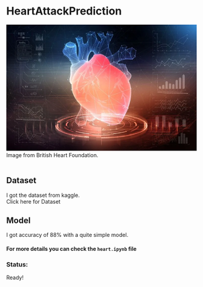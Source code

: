 ﻿# HeartAttackPrediction
<img src="PICS/main_pic.webp"/>
Image from British Heart Foundation.<br>
<br>

## Dataset
I got the dataset from kaggle.<br>
<a src="https://www.kaggle.com/datasets/rashikrahmanpritom/heart-attack-analysis-prediction-dataset">Click here for Dataset</a>

## Model
I got accuracy of 88% with a quite simple model.
#### For more details you can check the `heart.ipynb` file

### Status:
Ready!

